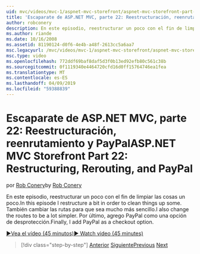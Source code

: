 ```yaml
---
uid: mvc/videos/mvc-1/aspnet-mvc-storefront/aspnet-mvc-storefront-part-22-restructuring-rerouting-and-paypal
title: 'Escaparate de ASP.NET MVC, parte 22: Reestructuración, reenrutamiento y PayPal | Microsoft Docs'
author: robconery
description: En este episodio, reestructurar un poco con el fin de limpiar las cosas un poco. También cambiar las rutas para que sea mucho más sencillo. Por último, se agrega a PayPal como una optio desprotección...
ms.author: riande
ms.date: 10/16/2008
ms.assetid: 81190124-d0f6-4e4b-a48f-2613cc5a6aa7
msc.legacyurl: /mvc/videos/mvc-1/aspnet-mvc-storefront/aspnet-mvc-storefront-part-22-restructuring-rerouting-and-paypal
msc.type: video
ms.openlocfilehash: 772ddf69baf8daf5d3f0b13ed92efb80c561c38b
ms.sourcegitcommit: 0f1119340e4464720cfd16d0ff15764746ea1fea
ms.translationtype: MT
ms.contentlocale: es-ES
ms.lasthandoff: 04/09/2019
ms.locfileid: "59388839"
---
```

# <a name="aspnet-mvc-storefront-part-22-restructuring-rerouting-and-paypal"></a><span data-ttu-id="6403d-105">Escaparate de ASP.NET MVC, parte 22: Reestructuración, reenrutamiento y PayPal</span><span class="sxs-lookup"><span data-stu-id="6403d-105">ASP.NET MVC Storefront Part 22: Restructuring, Rerouting, and PayPal</span></span>

<span data-ttu-id="6403d-106">por [Rob Conery](https://github.com/robconery)</span><span class="sxs-lookup"><span data-stu-id="6403d-106">by [Rob Conery](https://github.com/robconery)</span></span>

<span data-ttu-id="6403d-107">En este episodio, reestructurar un poco con el fin de limpiar las cosas un poco.</span><span class="sxs-lookup"><span data-stu-id="6403d-107">In this episode I restructure a bit in order to clean things up some.</span></span> <span data-ttu-id="6403d-108">También cambiar las rutas para que sea mucho más sencillo.</span><span class="sxs-lookup"><span data-stu-id="6403d-108">I also change the routes to be a lot simpler.</span></span> <span data-ttu-id="6403d-109">Por último, agrego PayPal como una opción de desprotección.</span><span class="sxs-lookup"><span data-stu-id="6403d-109">Finally, I add PayPal as a checkout option.</span></span>

[<span data-ttu-id="6403d-110">&#9654;Vea el vídeo (45 minutos)</span><span class="sxs-lookup"><span data-stu-id="6403d-110">&#9654; Watch video (45 minutes)</span></span>](https://channel9.msdn.com/Blogs/ASP-NET-Site-Videos/aspnet-mvc-storefront-part-22-restructuring-rerouting-and-paypal)

> [!div class="step-by-step"]
> <span data-ttu-id="6403d-111">[Anterior](aspnet-mvc-storefront-part-21-order-manager-and-personalization.md)
> [Siguiente](aspnet-mvc-storefront-part-23-getting-started-with-domain-driven-design.md)</span><span class="sxs-lookup"><span data-stu-id="6403d-111">[Previous](aspnet-mvc-storefront-part-21-order-manager-and-personalization.md)
[Next](aspnet-mvc-storefront-part-23-getting-started-with-domain-driven-design.md)</span></span>
